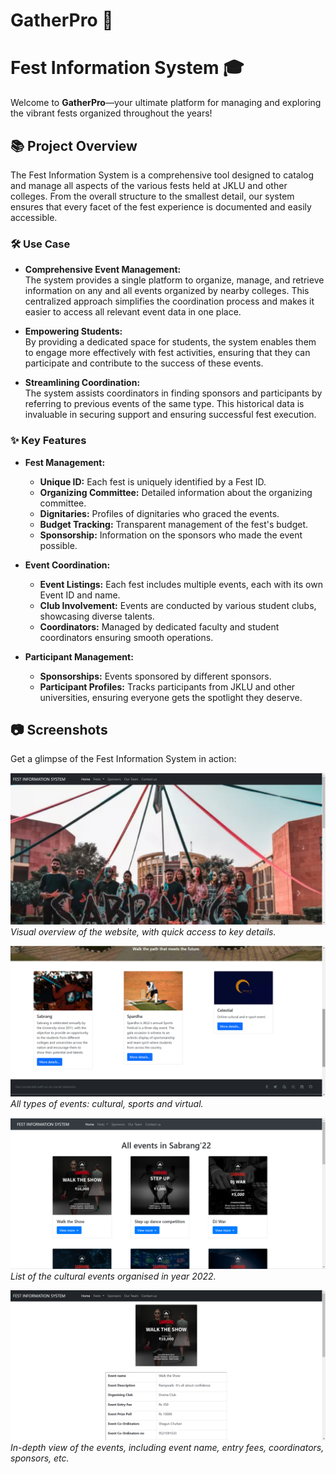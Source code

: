 # GatherPro 🎉 

# Fest Information System 🎓

Welcome to **GatherPro**—your ultimate platform for managing and exploring the vibrant fests organized throughout the years!

## 📚 Project Overview

The Fest Information System is a comprehensive tool designed to catalog and manage all aspects of the various fests held at JKLU and other colleges. From the overall structure to the smallest detail, our system ensures that every facet of the fest experience is documented and easily accessible.

### 🛠️ Use Case

- **Comprehensive Event Management:**  
  The system provides a single platform to organize, manage, and retrieve information on any and all events organized by nearby colleges. This centralized approach simplifies the coordination process and makes it easier to access all relevant event data in one place.

- **Empowering Students:**  
  By providing a dedicated space for students, the system enables them to engage more effectively with fest activities, ensuring that they can participate and contribute to the success of these events.

- **Streamlining Coordination:**  
  The system assists coordinators in finding sponsors and participants by referring to previous events of the same type. This historical data is invaluable in securing support and ensuring successful fest execution.

### ✨ Key Features

- **Fest Management:**  
  - **Unique ID:** Each fest is uniquely identified by a Fest ID.
  - **Organizing Committee:** Detailed information about the organizing committee.
  - **Dignitaries:** Profiles of dignitaries who graced the events.
  - **Budget Tracking:** Transparent management of the fest's budget.
  - **Sponsorship:** Information on the sponsors who made the event possible.

- **Event Coordination:**  
  - **Event Listings:** Each fest includes multiple events, each with its own Event ID and name.
  - **Club Involvement:** Events are conducted by various student clubs, showcasing diverse talents.
  - **Coordinators:** Managed by dedicated faculty and student coordinators ensuring smooth operations.

- **Participant Management:**  
  - **Sponsorships:** Events sponsored by different sponsors.
  - **Participant Profiles:** Tracks participants from JKLU and other universities, ensuring everyone gets the spotlight they deserve.

## 📷 Screenshots

Get a glimpse of the Fest Information System in action:

![Overview](Screenshots/home.png)
*Visual overview of the website, with quick access to key details.*

![Events](Screenshots/events.png)
*All types of events: cultural, sports and virtual.*

![Event List](Screenshots/culevents.png)
*List of the cultural events organised in year 2022.*

![Event Details](Screenshots/event_description.png)
*In-depth view of the events, including event name, entry fees, coordinators, sponsors, etc.*
